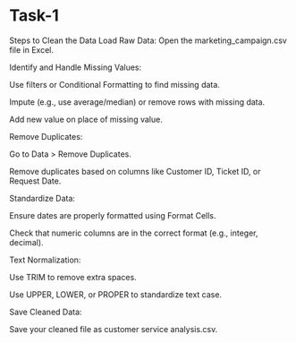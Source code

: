 # Task-1 
Steps to Clean the Data
Load Raw Data: Open the marketing_campaign.csv file in Excel.

Identify and Handle Missing Values:

Use filters or Conditional Formatting to find missing data.

Impute (e.g., use average/median) or remove rows with missing data.

Add new value on place of missing value.

Remove Duplicates:

Go to Data > Remove Duplicates.

Remove duplicates based on columns like Customer ID, Ticket ID, or Request Date.

Standardize Data:

Ensure dates are properly formatted using Format Cells.

Check that numeric columns are in the correct format (e.g., integer, decimal).

Text Normalization:

Use TRIM to remove extra spaces.

Use UPPER, LOWER, or PROPER to standardize text case.

Save Cleaned Data:

Save your cleaned file as customer service analysis.csv.

